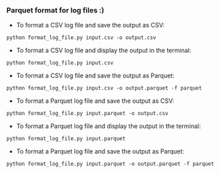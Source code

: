 ### Parquet format for log files :)


- To format a CSV log file and save the output as CSV:

```
python format_log_file.py input.csv -o output.csv
```

- To format a CSV log file and display the output in the terminal:

```
python format_log_file.py input.csv
```
- To format a CSV log file and save the output as Parquet:
  
```
python format_log_file.py input.csv -o output.parquet -f parquet
```

- To format a Parquet log file and save the output as CSV:

```
python format_log_file.py input.parquet -o output.csv
```

- To format a Parquet log file and display the output in the terminal:

```
python format_log_file.py input.parquet
```

- To format a Parquet log file and save the output as Parquet:

```
python format_log_file.py input.parquet -o output.parquet -f parquet
```